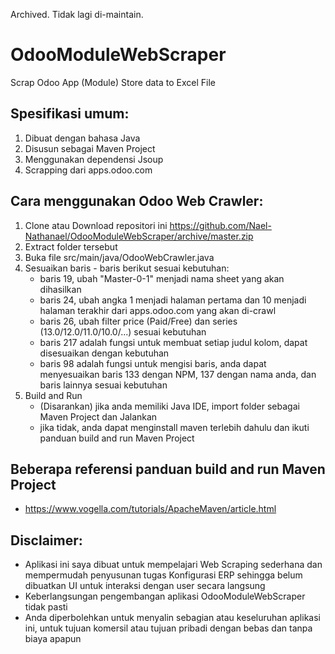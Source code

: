 Archived. Tidak lagi di-maintain.

# OdooModuleWebScraper
Scrap Odoo App (Module) Store data to Excel File

## Spesifikasi umum:
1. Dibuat dengan bahasa Java
2. Disusun sebagai Maven Project
3. Menggunakan dependensi Jsoup
4. Scrapping dari apps.odoo.com

## Cara menggunakan Odoo Web Crawler:
1. Clone atau Download repositori ini https://github.com/Nael-Nathanael/OdooModuleWebScraper/archive/master.zip
2. Extract folder tersebut
3. Buka file src/main/java/OdooWebCrawler.java
4. Sesuaikan baris - baris berikut sesuai kebutuhan:
   - baris 19, ubah "Master-0-1" menjadi nama sheet yang akan dihasilkan
   - baris 24, ubah angka 1 menjadi halaman pertama dan 10 menjadi halaman terakhir dari apps.odoo.com yang akan di-crawl
   - baris 26, ubah filter price (Paid/Free) dan series (13.0/12.0/11.0/10.0/...) sesuai kebutuhan
   - baris 217 adalah fungsi untuk membuat setiap judul kolom, dapat disesuaikan dengan kebutuhan
   - baris 98 adalah fungsi untuk mengisi baris, anda dapat menyesuaikan baris 133 dengan NPM, 137 dengan nama anda, dan baris lainnya sesuai kebutuhan
5. Build and Run
   - (Disarankan) jika anda memiliki Java IDE, import folder sebagai Maven Project dan Jalankan 
   - jika tidak, anda dapat menginstall maven terlebih dahulu dan ikuti panduan build and run Maven Project 

## Beberapa referensi panduan build and run Maven Project
- https://www.vogella.com/tutorials/ApacheMaven/article.html

## Disclaimer:
- Aplikasi ini saya dibuat untuk mempelajari Web Scraping sederhana dan mempermudah penyusunan tugas Konfigurasi ERP sehingga belum dibuatkan UI untuk interaksi dengan user secara langsung
- Keberlangsungan pengembangan aplikasi OdooModuleWebScraper tidak pasti
- Anda diperbolehkan untuk menyalin sebagian atau keseluruhan aplikasi ini, untuk tujuan komersil atau tujuan pribadi dengan bebas dan tanpa biaya apapun 
